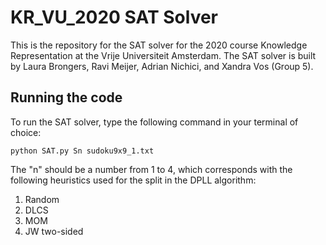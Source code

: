 # KR_VU_2020 SAT Solver
This is the repository for the SAT solver for the 2020 course Knowledge
Representation at the Vrije Universiteit Amsterdam. The SAT solver is built by
Laura Brongers, Ravi Meijer, Adrian Nichici, and Xandra Vos (Group 5).

## Running the code

To run the SAT solver, type the following command in your terminal of choice:

<pre><code>python SAT.py Sn sudoku9x9_1.txt</code></pre>

The "n" should be a number from 1 to 4, which corresponds with the following
heuristics used for the split in the DPLL algorithm:
1. Random
2. DLCS
3. MOM
4. JW two-sided
